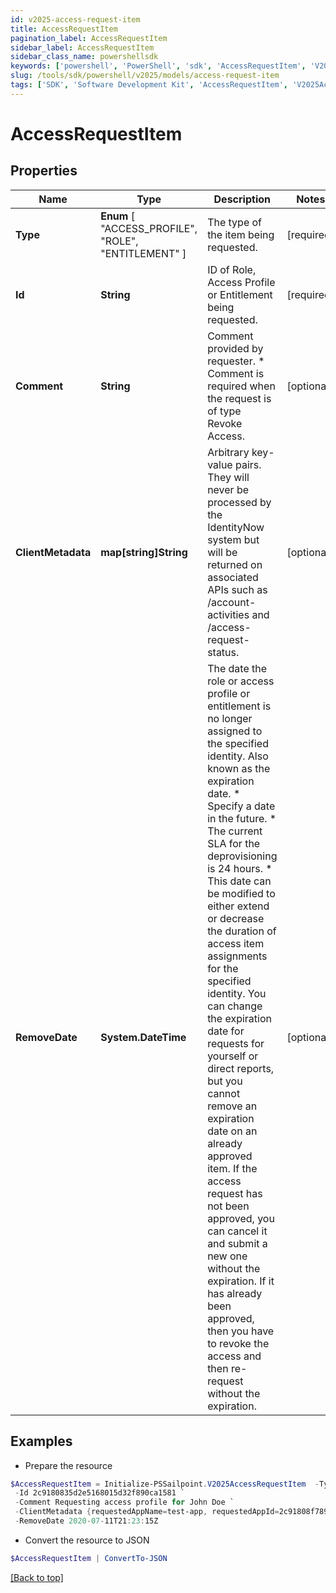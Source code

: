 ```yaml
---
id: v2025-access-request-item
title: AccessRequestItem
pagination_label: AccessRequestItem
sidebar_label: AccessRequestItem
sidebar_class_name: powershellsdk
keywords: ['powershell', 'PowerShell', 'sdk', 'AccessRequestItem', 'V2025AccessRequestItem'] 
slug: /tools/sdk/powershell/v2025/models/access-request-item
tags: ['SDK', 'Software Development Kit', 'AccessRequestItem', 'V2025AccessRequestItem']
---
```



# AccessRequestItem

## Properties

Name | Type | Description | Notes
------------ | ------------- | ------------- | -------------
**Type** |  **Enum** [  "ACCESS_PROFILE",    "ROLE",    "ENTITLEMENT" ] | The type of the item being requested. | [required]
**Id** | **String** | ID of Role, Access Profile or Entitlement being requested. | [required]
**Comment** | **String** | Comment provided by requester. * Comment is required when the request is of type Revoke Access.  | [optional] 
**ClientMetadata** | **map[string]String** | Arbitrary key-value pairs. They will never be processed by the IdentityNow system but will be returned on associated APIs such as /account-activities and /access-request-status. | [optional] 
**RemoveDate** | **System.DateTime** | The date the role or access profile or entitlement is no longer assigned to the specified identity. Also known as the expiration date. * Specify a date in the future. * The current SLA for the deprovisioning is 24 hours. * This date can be modified to either extend or decrease the duration of access item assignments for the specified identity. You can change the expiration date for requests for yourself or direct reports, but you cannot remove an expiration date on an already approved item. If the access request has not been approved, you can cancel it and submit a new one without the expiration. If it has already been approved, then you have to revoke the access and then re-request without the expiration.  | [optional] 

## Examples

- Prepare the resource
```powershell
$AccessRequestItem = Initialize-PSSailpoint.V2025AccessRequestItem  -Type ACCESS_PROFILE `
 -Id 2c9180835d2e5168015d32f890ca1581 `
 -Comment Requesting access profile for John Doe `
 -ClientMetadata {requestedAppName=test-app, requestedAppId=2c91808f7892918f0178b78da4a305a1} `
 -RemoveDate 2020-07-11T21:23:15Z
```

- Convert the resource to JSON
```powershell
$AccessRequestItem | ConvertTo-JSON
```


[[Back to top]](#) 

